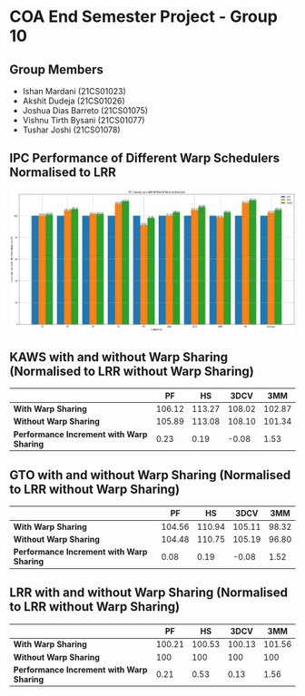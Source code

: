 # COA End Semester Project - Group 10
## Group Members
- Ishan Mardani (21CS01023)
- Akshit Dudeja (21CS01026)
- Joshua Dias Barreto (21CS01075)
- Vishnu Tirth Bysani (21CS01077)
- Tushar Joshi (21CS01078)

## IPC Performance of Different Warp Schedulers Normalised to LRR
<img width="1000" src="endsem_img/endsem_img1.png">

## KAWS with and without Warp Sharing (Normalised to LRR without Warp Sharing)
|       | PF    | HS    | 3DCV     | 3MM    |
|-------|------|------|-------|------|
| **With Warp Sharing** | 106.12  | 113.27  | 108.02  | 102.87  |
| **Without Warp Sharing** | 105.89 | 113.08 | 108.10 | 101.34 |
| **Performance Increment with Warp Sharing** | 0.23 | 0.19 | -0.08 | 1.53 |

## GTO with and without Warp Sharing (Normalised to LRR without Warp Sharing)
|       | PF    | HS    | 3DCV     | 3MM    |
|-------|------|------|-------|------|
| **With Warp Sharing** | 104.56  | 110.94  | 105.11  | 98.32  |
| **Without Warp Sharing** | 104.48 | 110.75 | 105.19 | 96.80 |
| **Performance Increment with Warp Sharing** | 0.08 | 0.19 | -0.08 | 1.52 |

## LRR with and without Warp Sharing (Normalised to LRR without Warp Sharing)
|       | PF    | HS    | 3DCV     | 3MM    |
|-------|------|------|-------|------|
| **With Warp Sharing** | 100.21  | 100.53  | 100.13  | 101.56  |
| **Without Warp Sharing** | 100 | 100 | 100 | 100 |
| **Performance Increment with Warp Sharing** | 0.21 | 0.53 | 0.13 | 1.56 |
